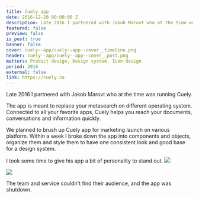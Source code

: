 ```yaml
---
title: Cuely app
date: 2016-12-20 00:00:00 Z
description: Late 2016 I partnered with Jakob Marovt who at the time was running Cuely to work within 2 weeks on the look and feel of their desktop app.
featured: false
preview: false
is_post: true
banner: false
cover: cuely--app/cuely--app--cover__timeline.png
header: cuely--app/cuely--app--cover__post.png
matters: Product design, Design system, Icon design
period: 2016
external: false
link: https://cuely.co
---
```

Late 2016 I partnered with Jakob Marovt who at the time was running Cuely.

The app is meant to replace your metasearch on different operating system. Connected to all your favorite apps, Cuely helps you reach your documents, conversations and information quickly.

We planned to brush up Cuely app for marketing launch on various platform. Within a week I broke down the app into components and objects, organize them and style them to have one consistent look and good base for a design system.

I took some time to give his app a bit of personality to stand out.
![](../../assets/images/posts/cuely--app/cuely--app--content--6.png)

<img class="portrait" src="../../assets/images/posts/cuely--app/cuely--app--content--2.png">

The team and service couldn't find their audience, and the app was shutdown.
